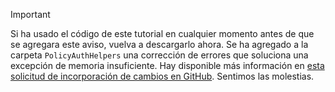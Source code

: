 > [!IMPORTANT]
> Si ha usado el código de este tutorial en cualquier momento antes de que se agregara este aviso, vuelva a descargarlo ahora.  Se ha agregado a la carpeta `PolicyAuthHelpers` una corrección de errores que soluciona una excepción de memoria insuficiente.  Hay disponible más información en [esta solicitud de incorporación de cambios en GitHub](https://github.com/AzureADQuickStarts/B2C-WebApp-OpenIdConnect-DotNet/pull/4). Sentimos las molestias.
> 
> 



<!--HONumber=Jan17_HO3-->


